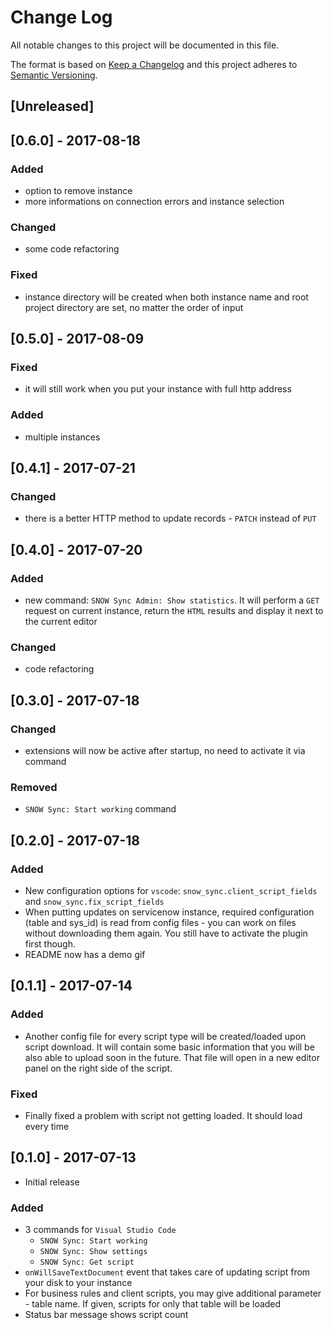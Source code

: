 # Change Log

All notable changes to this project will be documented in this file.

The format is based on [Keep a Changelog](http://keepachangelog.com/en/1.0.0/)
and this project adheres to [Semantic Versioning](http://semver.org/spec/v2.0.0.html).

## [Unreleased]

## [0.6.0] - 2017-08-18
### Added
- option to remove instance
- more informations on connection errors and instance selection
### Changed
- some code refactoring
### Fixed
- instance directory will be created when both instance name and root project directory are set, no matter the order of input

## [0.5.0] - 2017-08-09
### Fixed
- it will still work when you put your instance with full http address
### Added
- multiple instances

## [0.4.1] - 2017-07-21
### Changed
- there is a better HTTP method to update records - `PATCH` instead of `PUT`

## [0.4.0] - 2017-07-20
### Added
- new command: `SNOW Sync Admin: Show statistics`. It will perform a `GET` request on current instance, return the `HTML` results and display it next to the current editor
### Changed
- code refactoring

## [0.3.0] - 2017-07-18
### Changed
- extensions will now be active after startup, no need to activate it via command
### Removed
- `SNOW Sync: Start working` command

## [0.2.0] - 2017-07-18
### Added
- New configuration options for `vscode`: `snow_sync.client_script_fields` and `snow_sync.fix_script_fields`
- When putting updates on servicenow instance, required configuration (table and sys_id) is read from config files - you can work on files without downloading them again. You still have to activate the plugin first though.
- README now has a demo gif

## [0.1.1] - 2017-07-14
### Added
- Another config file for every script type will be created/loaded upon script download. It will contain some basic information that you will be also able to upload soon in the future. That file will open in a new editor panel on the right side of the script.
### Fixed
- Finally fixed a problem with script not getting loaded. It should load every time

## [0.1.0] - 2017-07-13
- Initial release

### Added
- 3 commands for `Visual Studio Code`
  - `SNOW Sync: Start working`
  - `SNOW Sync: Show settings`
  - `SNOW Sync: Get script`
- `onWillSaveTextDocument` event that takes care of updating script from your disk to your instance
- For business rules and client scripts, you may give additional parameter - table name. If given, scripts for only that table will be loaded
- Status bar message shows script count